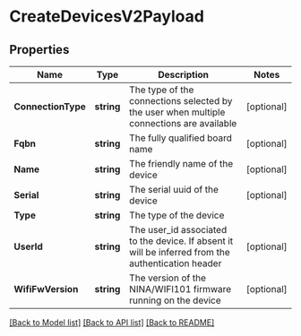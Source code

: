 # CreateDevicesV2Payload

## Properties

Name | Type | Description | Notes
------------ | ------------- | ------------- | -------------
**ConnectionType** | **string** | The type of the connections selected by the user when multiple connections are available | [optional] 
**Fqbn** | **string** | The fully qualified board name | [optional] 
**Name** | **string** | The friendly name of the device | [optional] 
**Serial** | **string** | The serial uuid of the device | [optional] 
**Type** | **string** | The type of the device | 
**UserId** | **string** | The user_id associated to the device. If absent it will be inferred from the authentication header | [optional] 
**WifiFwVersion** | **string** | The version of the NINA/WIFI101 firmware running on the device | [optional] 

[[Back to Model list]](../README.md#documentation-for-models) [[Back to API list]](../README.md#documentation-for-api-endpoints) [[Back to README]](../README.md)


